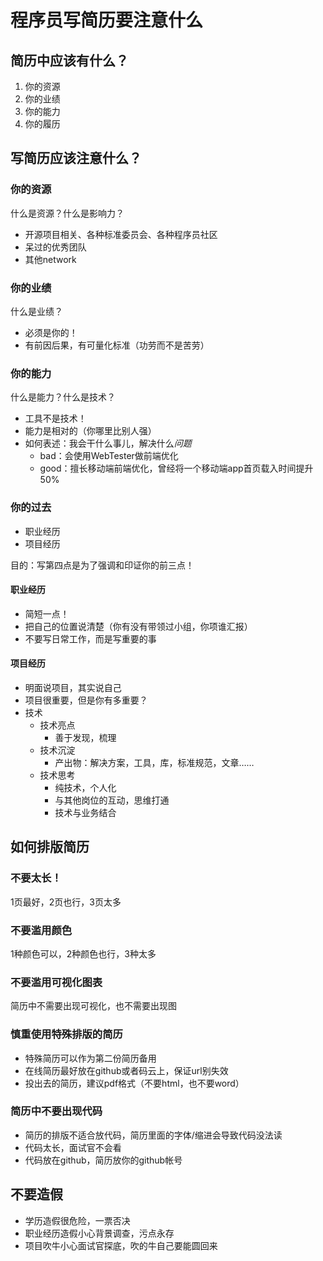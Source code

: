 # 程序员写简历要注意什么

## 简历中应该有什么？

1. 你的资源
2. 你的业绩
3. 你的能力
4. 你的履历

## 写简历应该注意什么？

### 你的资源

什么是资源？什么是影响力？

* 开源项目相关、各种标准委员会、各种程序员社区
* 呆过的优秀团队
* 其他network

### 你的业绩

什么是业绩？

* 必须是你的！
* 有前因后果，有可量化标准（功劳而不是苦劳）

### 你的能力

什么是能力？什么是技术？

* 工具不是技术！
* 能力是相对的（你哪里比别人强）
* 如何表述：我会干什么事儿，解决什么*问题*
  * bad：会使用WebTester做前端优化
  * good：擅长移动端前端优化，曾经将一个移动端app首页载入时间提升50%

### 你的过去

* 职业经历
* 项目经历

目的：写第四点是为了强调和印证你的前三点！

#### 职业经历

* 简短一点！
* 把自己的位置说清楚（你有没有带领过小组，你项谁汇报）
* 不要写日常工作，而是写重要的事

#### 项目经历

* 明面说项目，其实说自己
* 项目很重要，但是你有多重要？
* 技术
  * 技术亮点
    * 善于发现，梳理
  * 技术沉淀
    * 产出物：解决方案，工具，库，标准规范，文章……
  * 技术思考
    * 纯技术，个人化
    * 与其他岗位的互动，思维打通
    * 技术与业务结合

## 如何排版简历

### 不要太长！

1页最好，2页也行，3页太多

### 不要滥用颜色

1种颜色可以，2种颜色也行，3种太多

### 不要滥用可视化图表

简历中不需要出现可视化，也不需要出现图

### 慎重使用特殊排版的简历

* 特殊简历可以作为第二份简历备用
* 在线简历最好放在github或者码云上，保证url别失效
* 投出去的简历，建议pdf格式（不要html，也不要word）

### 简历中不要出现代码

* 简历的排版不适合放代码，简历里面的字体/缩进会导致代码没法读
* 代码太长，面试官不会看
* 代码放在github，简历放你的github帐号

## 不要造假

* 学历造假很危险，一票否决
* 职业经历造假小心背景调查，污点永存
* 项目吹牛小心面试官探底，吹的牛自己要能圆回来

